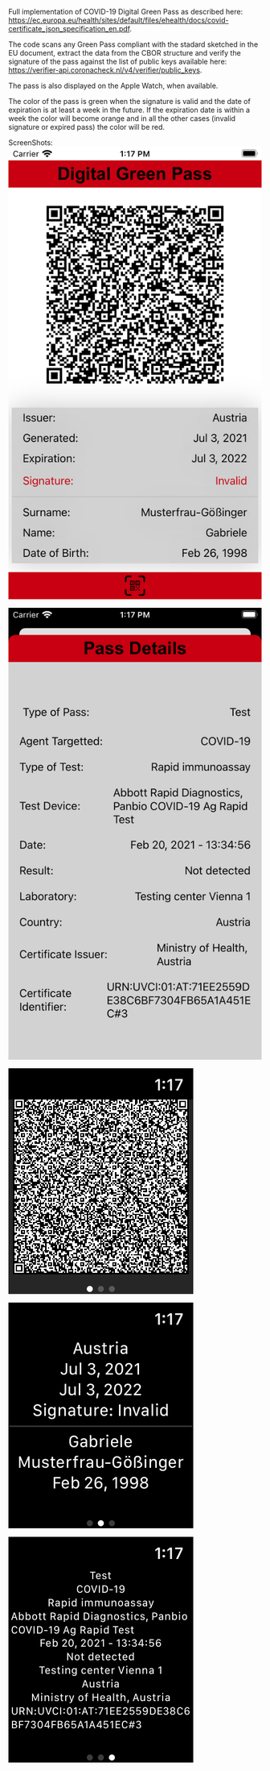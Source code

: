 Full implementation of COVID-19 Digital Green Pass as described here: https://ec.europa.eu/health/sites/default/files/ehealth/docs/covid-certificate_json_specification_en.pdf.

The code scans any Green Pass compliant with the stadard sketched in the EU document,
extract the data from the CBOR structure and verify the signature of the pass against the list of public keys available here: https://verifier-api.coronacheck.nl/v4/verifier/public_keys.

The pass is also displayed on the Apple Watch, when available.

The color of the pass is green when the signature is valid and the date of expiration is at least a week in the future.
If the expiration date is within a week the color will become orange and in all the other cases (invalid signature or expired pass) the color will be red.

ScreenShots:
![iOS Main](
https://github.com/emanuelelaface/GreenPass/blob/master/ScreenShots/iPhone-main.png "iOS Main")

![iOS Details](
https://github.com/emanuelelaface/GreenPass/blob/master/ScreenShots/iPhone-details.png "iOS Details")

![Apple Watch QR Code](
https://github.com/emanuelelaface/GreenPass/blob/master/ScreenShots/Watch-QR.png "Apple Watch QR Code")

![Apple Watch Main](
https://github.com/emanuelelaface/GreenPass/blob/master/ScreenShots/Watch-main.png "Apple Watch Main")

![Apple Watch Details](
https://github.com/emanuelelaface/GreenPass/blob/master/ScreenShots/Watch-details.png "Apple Watch Details")

